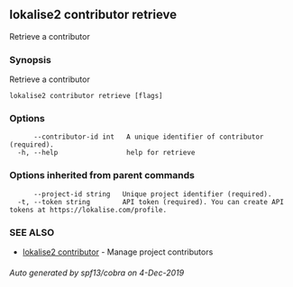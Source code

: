 ## lokalise2 contributor retrieve

Retrieve a contributor

### Synopsis

Retrieve a contributor

```
lokalise2 contributor retrieve [flags]
```

### Options

```
      --contributor-id int   A unique identifier of contributor (required).
  -h, --help                 help for retrieve
```

### Options inherited from parent commands

```
      --project-id string   Unique project identifier (required).
  -t, --token string        API token (required). You can create API tokens at https://lokalise.com/profile.
```

### SEE ALSO

* [lokalise2 contributor](lokalise2_contributor.md)	 - Manage project contributors

###### Auto generated by spf13/cobra on 4-Dec-2019
